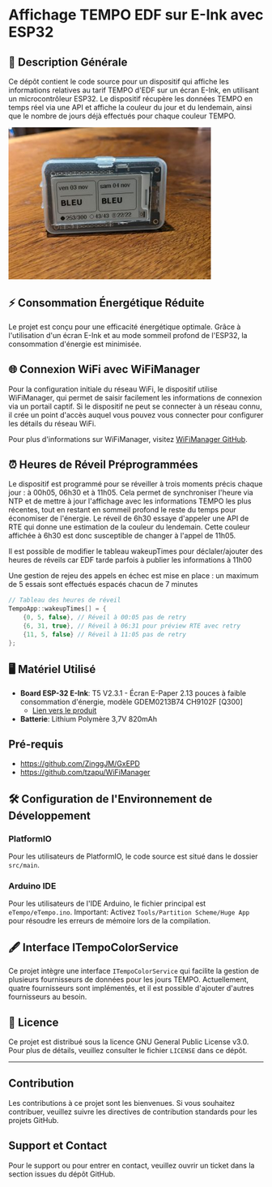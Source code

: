 # Affichage TEMPO EDF sur E-Ink avec ESP32

## 📝 Description Générale

Ce dépôt contient le code source pour un dispositif qui affiche les informations relatives au tarif TEMPO d'EDF sur un écran E-Ink, en utilisant un microcontrôleur ESP32. Le dispositif récupère les données TEMPO en temps réel via une API et affiche la couleur du jour et du lendemain, ainsi que le nombre de jours déjà effectués pour chaque couleur TEMPO.

![eTempo Display](doc/eTempo.jpg)

## ⚡ Consommation Énergétique Réduite

Le projet est conçu pour une efficacité énergétique optimale. Grâce à l'utilisation d'un écran E-Ink et au mode sommeil profond de l'ESP32, la consommation d'énergie est minimisée.

## 🌐 Connexion WiFi avec WiFiManager

Pour la configuration initiale du réseau WiFi, le dispositif utilise WiFiManager, qui permet de saisir facilement les informations de connexion via un portail captif. Si le dispositif ne peut se connecter à un réseau connu, il crée un point d'accès auquel vous pouvez vous connecter pour configurer les détails du réseau WiFi.

Pour plus d'informations sur WiFiManager, visitez [WiFiManager GitHub](https://github.com/tzapu/WiFiManager).

## ⏰ Heures de Réveil Préprogrammées

Le dispositif est programmé pour se réveiller à trois moments précis chaque jour : à 00h05, 06h30 et à 11h05. Cela permet de synchroniser l'heure via NTP et de mettre à jour l'affichage avec les informations TEMPO les plus récentes, tout en restant en sommeil profond le reste du temps pour économiser de l'énergie. Le réveil de 6h30 essaye d'appeler une API de RTE qui donne une estimation de la couleur du lendemain. Cette couleur affichée à 6h30 est donc susceptible de changer à l'appel de 11h05.

Il est possible de modifier le tableau wakeupTimes pour déclaler/ajouter des heures de réveils car EDF tarde parfois à publier les informations à 11h00

Une gestion de rejeu des appels en échec est mise en place : un maximum de 5 essais sont effectués espacés chacun de 7 minutes

```cpp
// Tableau des heures de réveil
TempoApp::wakeupTimes[] = {
    {0, 5, false}, // Réveil à 00:05 pas de retry
    {6, 31, true}, // Réveil à 06:31 pour préview RTE avec retry
    {11, 5, false} // Réveil à 11:05 pas de retry
};
```

## 🖥️ Matériel Utilisé

- **Board ESP-32 E-Ink**: T5 V2.3.1 - Écran E-Paper 2.13 pouces à faible consommation d'énergie, modèle GDEM0213B74 CH9102F [Q300]
  - [Lien vers le produit](https://www.lilygo.cc/products/t5-v2-3-1)
- **Batterie**: Lithium Polymère 3,7V 820mAh

## Pré-requis

* https://github.com/ZinggJM/GxEPD
* https://github.com/tzapu/WiFiManager

## 🛠️ Configuration de l'Environnement de Développement

### PlatformIO

Pour les utilisateurs de PlatformIO, le code source est situé dans le dossier `src/main`.

### Arduino IDE

Pour les utilisateurs de l'IDE Arduino, le fichier principal est `eTempo/eTempo.ino`.
Important: Activez `Tools/Partition Scheme/Huge App` pour résoudre les erreurs de mémoire lors de la compilation.

## 🖋️ Interface ITempoColorService

Ce projet intègre une interface `ITempoColorService` qui facilite la gestion de plusieurs fournisseurs de données pour les jours TEMPO. Actuellement, quatre fournisseurs sont implémentés, et il est possible d'ajouter d'autres fournisseurs au besoin.

## 📄 Licence

Ce projet est distribué sous la licence GNU General Public License v3.0. Pour plus de détails, veuillez consulter le fichier `LICENSE` dans ce dépôt.

---

## Contribution

Les contributions à ce projet sont les bienvenues. Si vous souhaitez contribuer, veuillez suivre les directives de contribution standards pour les projets GitHub.

## Support et Contact

Pour le support ou pour entrer en contact, veuillez ouvrir un ticket dans la section issues du dépôt GitHub.
